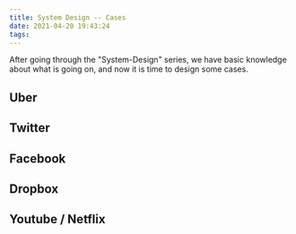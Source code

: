 ```yaml
---
title: System Design -- Cases
date: 2021-04-20 19:43:24
tags:
---
```


After going through the "System-Design" series, we have basic knowledge about what is going on, and now it is time to design some cases.

## Uber



## Twitter

## Facebook

## Dropbox

## Youtube / Netflix
